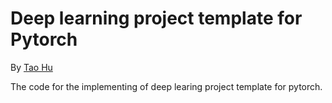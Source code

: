 # Deep learning project template for Pytorch 

By [Tao Hu](https://ecart18.github.io/)

The code for the implementing of deep learing project template for pytorch. 
